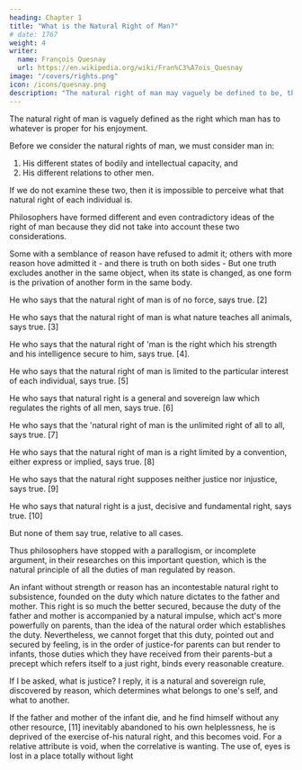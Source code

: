 ```yaml
---
heading: Chapter 1
title: "What is the Natural Right of Man?"
# date: 1767
weight: 4
writer:
  name: François Quesnay
  url: https://en.wikipedia.org/wiki/Fran%C3%A7ois_Quesnay
image: "/covers/rights.png"
icon: /icons/quesnay.png
description: "The natural right of man may vaguely be defined to be, the right which man has to whatever is proper for his enjoyment"
---
```



The natural right of man is vaguely defined as the right which man has to whatever is proper for his enjoyment.

Before we consider the natural rights of man, we must consider man in:

1. His different states of bodily and intellectual capacity, and
2. His different relations to other men. 

If we do not examine these two, then it is impossible to perceive what that natural right of each individual is. 

<!-- . [1] -->

Philosophers have formed different and even contradictory ideas of the right of man because they did not take into account these two considerations. 

Some with a semblance of reason have refused to admit it; others with more reason hove admitted it - and there is truth on both sides - But one truth excludes another in the same object, when its state is changed, as one form is the privation of another form in the same body.

He who says that the natural right of man is of no force, says true. [2]

He who says that the natural right of man is what nature teaches all animals, says true. [3]

He who says that the natural right of 'man is the right which his strength and his intelligence secure to him, says true. [4].

He who says that the natural right of man is limited to the particular interest of each individual, says true. [5]

He who says that natural right is a general and sovereign law which regulates the rights of all men, says true. [6]

He who says that the 'natural right of man is the unlimited right of all to all, says true. [7]

He who says that the natural right of man is a right limited by a convention, either express or implied, says true. [8]

He who says that the natural right supposes neither justice nor injustice, says true. [9]

He who says that natural right is a just, decisive and fundamental right, says true. [10]

But none of them say true, relative to all cases.

Thus philosophers have stopped with a parallogism, or incomplete argument, in their researches on this important question, which is the natural principle of all the duties of man regulated by reason.

An infant without strength or reason has an incontestable natural right to subsistence, founded on the duty which nature dictates to the father and mother. This right is so much the better secured, because the duty of the father and mother is accompanied by a natural impulse, which act's more powerfully on parents, than the idea of the natural order which establishes the duty. Nevertheless, we cannot forget that this duty, pointed out and secured by feeling, is in the order of justice-for parents can but render to infants, those duties which they have received from their parents-but a precept which refers itself to a just right, binds every reasonable creature.

If I be asked, what is justice? I reply, it is a natural and sovereign rule, discovered by reason, which determines what belongs to one's self, and what to another.

If the father and mother of the infant die, and he find himself without any other resource, [11] inevitably abandoned to his own helplessness, he is deprived of the exercise of-his natural right, and this becomes void. For a relative attribute is void, when the correlative is wanting. The use of, eyes is lost in a place totally without light
